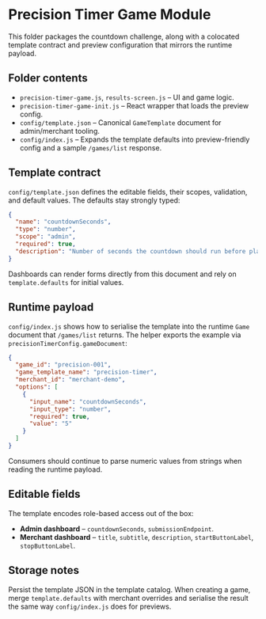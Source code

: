 # Precision Timer Game Module

This folder packages the countdown challenge, along with a colocated template
contract and preview configuration that mirrors the runtime payload.

## Folder contents

- `precision-timer-game.js`, `results-screen.js` – UI and game logic.
- `precision-timer-game-init.js` – React wrapper that loads the preview config.
- `config/template.json` – Canonical `GameTemplate` document for admin/merchant tooling.
- `config/index.js` – Expands the template defaults into preview-friendly config and a sample `/games/list` response.

## Template contract

`config/template.json` defines the editable fields, their scopes, validation, and
default values. The defaults stay strongly typed:

```json
{
  "name": "countdownSeconds",
  "type": "number",
  "scope": "admin",
  "required": true,
  "description": "Number of seconds the countdown should run before players try to stop it."
}
```

Dashboards can render forms directly from this document and rely on
`template.defaults` for initial values.

## Runtime payload

`config/index.js` shows how to serialise the template into the runtime `Game`
document that `/games/list` returns. The helper exports the example via
`precisionTimerConfig.gameDocument`:

```json
{
  "game_id": "precision-001",
  "game_template_name": "precision-timer",
  "merchant_id": "merchant-demo",
  "options": [
    {
      "input_name": "countdownSeconds",
      "input_type": "number",
      "required": true,
      "value": "5"
    }
  ]
}
```

Consumers should continue to parse numeric values from strings when reading the
runtime payload.

## Editable fields

The template encodes role-based access out of the box:

- **Admin dashboard** – `countdownSeconds`, `submissionEndpoint`.
- **Merchant dashboard** – `title`, `subtitle`, `description`, `startButtonLabel`,
  `stopButtonLabel`.

## Storage notes

Persist the template JSON in the template catalog. When creating a game, merge
`template.defaults` with merchant overrides and serialise the result the same way
`config/index.js` does for previews.
